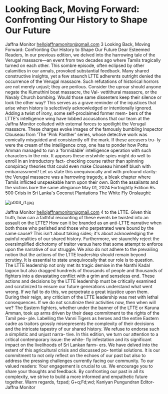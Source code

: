 # Looking Back, Moving Forward: Confronting Our History to Shape Our Future

Jaffna Monitor
hellojaffnamonitor@gmail.com
3
Looking Back, Moving 
Forward: Confronting Our 
History to Shape Our Future
Dear Esteemed Readers,
In our previous edition, we delved into the harrowing tale of 
the Verugal massacre—an event from two decades ago where 
Tamils tragically turned on each other. This sombre episode, 
often eclipsed by other calamities in our annals, provoked 
substantial feedback. Many shared constructive insights, yet a 
few staunch LTTE adherents outright denied the occurrence 
of the Verugal massacre. Such refutations of historical horrors 
are not merely unjust; they are perilous. Consider the uproar 
should anyone negate the Kumuthini boat massacre, the Val-
vettithurai massacre, or the Navaly Church bombing. Would 
those same dissenters keep their silence or look the other 
way? This serves as a grave reminder of the injustices that 
arise when history is selectively acknowledged or intentionally 
ignored.
Adding a twist of irony, some self-proclaimed former mem-
bers of the LTTE's intelligence wing have lobbed accusations 
that our team at the Jaffna Monitor colluded with external 
forces to spotlight the Verugal massacre. These charges evoke 
images of the famously bumbling Inspector Clouseau from 
'The 'Pink Panther' series, whose detective work was comically 
misguided and consistently off the mark. If these accusers tru-
ly were the cream of the intelligence crop, one has to ponder 
how Pottu Amman managed to run a 'formidable' intelligence 
operation with such characters in the mix. It appears these 
erstwhile spies might do well to enroll in an introductory fact-
checking course rather than spinning conspiracy theories that 
could even make Clouseau himself blush with embarrassment!
Let us state this unequivocally and with profound clarity: the 
Verugal massacre was a harrowing tragedy, a bleak chapter 
where Tamils inflicted unspeakable harm upon their own. 
Both the assailants and the victims bore the same allegiance 
May 01, 2024
Fortnightly Edition
Rs. 500
Crisis in Sri Lanka's 
Coconut Plantations
The White Fly Onslaught:

![p003_i1.jpg](images_out/003_looking_back_moving_forward_confronting_our_histor/p003_i1.jpg)

Jaffna Monitor
hellojaffnamonitor@gmail.com
4
to the LTTE. Given this truth, how can a faithful recounting of these events be 
twisted into an assault on the LTTE? How can it be branded as an anti-LTTE 
narrative when both those who perished and those who perpetrated were 
bound by the same cause? This isn't about taking sides; it's about acknowledging 
the painful realities of our shared history. 
Furthermore, we staunchly reject the oversimplified dichotomy of traitor versus 
hero that some attempt to enforce upon the narrative of our struggle. We also 
do not adhere to the prevailing notion that the actions of the LTTE leadership 
should remain beyond scrutiny. It is essential to state unequivocally that our 
role is to question. The LTTE leadership not only met its tragic demise in the 
Nanthi Kadal lagoon but also dragged hundreds of thousands of people and 
thousands of fighters into a devastating conflict with a grim and senseless end. 
These actions and decisions by the LTTE leadership must be critically examined 
and scrutinized to ensure our future generations understand what went wrong. 
If we fail to do this, we perpetrate a great injustice upon them. During their 
reign, any criticism of the LTTE leadership was met with lethal consequences. If 
we do not scrutinize their activities now, then when will we?
The Eastern fighters, whether under the banner of the LTTE or Karuna Amman, 
took up arms driven by their deep commitment to the rights of the Tamil peo-
ple. Labelling the Vanni Tigers as heroes and the entire Eastern cadre as traitors 
grossly misrepresents the complexity of their decisions and the intricate tapestry 
of our shared history. We refuse to endorse such a simplistic and unjust narra-
tive.
In this edition, we turn our attention to a critical contemporary issue: the white-
fly infestation and its significant impact on the livelihoods of Sri Lankan farm-
ers. We have delved into the extent of this agricultural crisis and discussed po-
tential solutions. It is our commitment to not only reflect on the echoes of our 
past but also to address the pressing challenges currently facing our community.
To our valued readers: Your engagement is crucial to us. We encourage you to 
share your thoughts and feedback. By confronting our past in all its complexity, 
we strive to build a more informed and empathetic future together.
Warm regards,
fzpad; G+q;Fd;wd;
Kaniyan Pungundran
Editor- Jaffna Monitor

